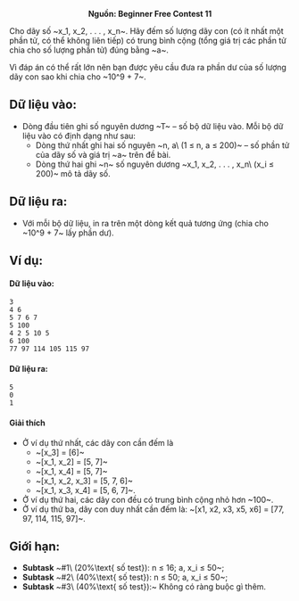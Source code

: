 **<center>Nguồn: Beginner Free Contest 11</center>**

Cho dãy số ~x_1, x_2, . . . , x_n~. Hãy đếm số lượng dãy con (có ít nhất một phần tử, có thể không liên tiếp) có trung bình cộng (tổng giá trị các phần tử chia cho số lượng phần tử) đúng bằng ~a~.

Vì đáp án có thể rất lớn nên bạn được yêu cầu đưa ra phần dư của số lượng dãy con sao khi chia cho ~10^9 + 7~.

## Dữ liệu vào:
- Dòng đầu tiên ghi số nguyên dương ~T~ – số bộ dữ liệu vào. Mỗi bộ dữ liệu vào có định dạng như sau:
    - Dòng thứ nhất ghi hai số nguyên ~n, a\ (1 ≤ n, a ≤ 200)~ – số phần tử của dãy số và giá trị ~a~ trên đề bài.
    - Dòng thứ hai ghi ~n~ số nguyên dương ~x_1, x_2, . . . , x_n\ (x_i ≤ 200)~ mô tả dãy số.

## Dữ liệu ra:
- Với mỗi bộ dữ liệu, in ra trên một dòng kết quả tương ứng (chia cho ~10^9 + 7~ lấy phần dư).

## Ví dụ:
#### Dữ liệu vào:
```
3
4 6
5 7 6 7
5 100
4 2 5 10 5
6 100
77 97 114 105 115 97
```

#### Dữ liệu ra:
```
5
0
1
```

#### Giải thích
- Ở ví dụ thứ nhất, các dãy con cần đếm là
    - ~[x_3] = [6]~
    - ~[x_1, x_2] = [5, 7]~
    - ~[x_1, x_4] = [5, 7]~
    - ~[x_1, x_2, x_3] = [5, 7, 6]~
    - ~[x_1, x_3, x_4] = [5, 6, 7]~.
- Ở ví dụ thứ hai, các dãy con đều có trung bình cộng nhỏ hơn ~100~.
- Ở ví dụ thứ ba, dãy con duy nhất cần đếm là: ~[x1, x2, x3, x5, x6] = [77, 97, 114, 115, 97]~.

## Giới hạn:
- **Subtask** ~\#1\ (20\%\text{ số test}): n ≤ 16; a, x_i ≤ 50~;
- **Subtask** ~\#2\ (40\%\text{ số test}): n ≤ 50; a, x_i ≤ 50~;
- **Subtask** ~\#3\ (40\%\text{ số test}):~ Không có ràng buộc gì thêm.